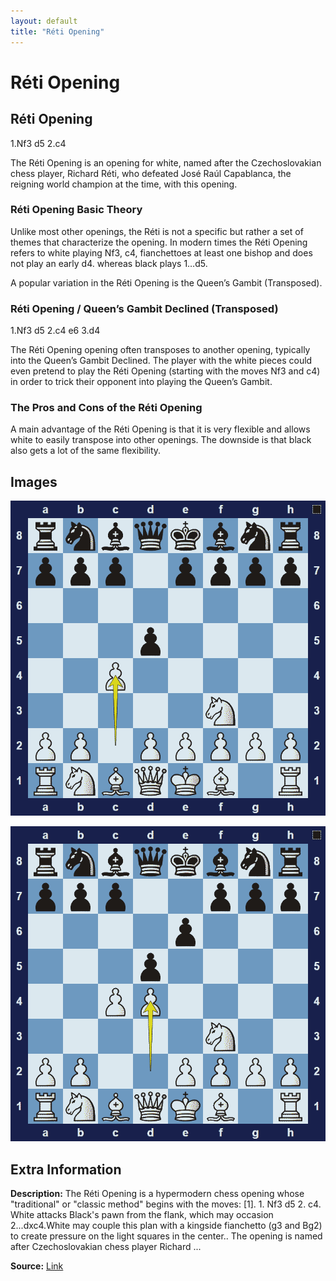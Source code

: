 ```yaml
---
layout: default
title: "Réti Opening"
---
```



# Réti Opening



## Réti Opening

1.Nf3 d5 2.c4

The Réti Opening is an opening for white, named after the Czechoslovakian chess player, Richard Réti, who defeated José Raúl Capablanca, the reigning world champion at the time, with this opening.

### Réti Opening Basic Theory

Unlike most other openings, the Réti is not a specific but rather a set of themes that characterize the opening. In modern times the Réti Opening refers to white playing Nf3, c4, fianchettoes at least one bishop and does not play an early d4. whereas black plays 1…d5.

A popular variation in the Réti Opening is the Queen’s Gambit (Transposed).

### Réti Opening / Queen’s Gambit Declined (Transposed)

1.Nf3 d5 2.c4 e6 3.d4

The Réti Opening opening often transposes to another opening, typically into the Queen’s Gambit Declined. The player with the white pieces could even pretend to play the Réti Opening (starting with the moves Nf3 and c4) in order to trick their opponent into playing the Queen’s Gambit.

### The Pros and Cons of the Réti Opening

A main advantage of the Réti Opening is that it is very flexible and allows white to easily transpose into other openings. The downside is that black also gets a lot of the same flexibility.



## Images

![reti-opening](../images/reti-opening-1.png)

![reti-opening](../images/reti-opening-2.png)



## Extra Information
**Description:** The Réti Opening is a hypermodern chess opening whose "traditional" or "classic method" begins with the moves: [1]. 1. Nf3 d5 2. c4. White attacks Black's pawn from the flank, which may occasion 2...dxc4.White may couple this plan with a kingside fianchetto (g3 and Bg2) to create pressure on the light squares in the center.. The opening is named after Czechoslovakian chess player Richard ...

**Source:** [Link](https://en.wikipedia.org/wiki/Réti_Opening)
